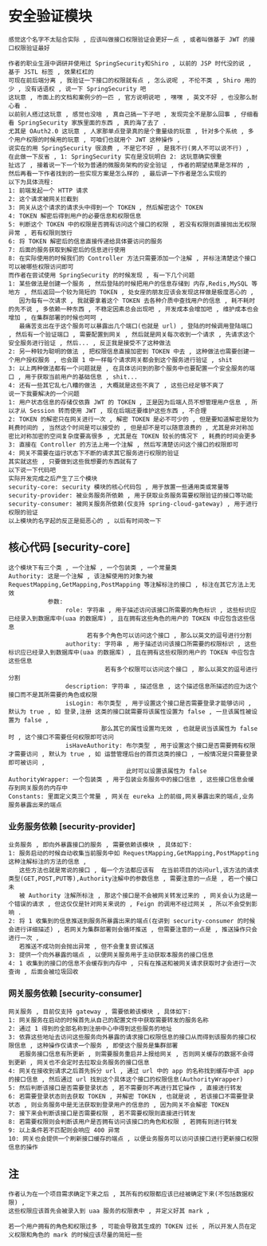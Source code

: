 # 安全验证模块

    感觉这个名字不太贴合实际 , 应该叫做接口权限验证会更好一点 , 或者叫做基于 JWT 的接口权限验证最好
    
    作者的职业生涯中调研并使用过 SpringSecurity和Shiro , 以前的 JSP 时代没的说 , 基于 JSTL 标签 , 效果杠杠的
    可现在前后端分离 , 我验证一下接口的权限就有点 , 怎么说呢 , 不伦不类 , Shiro 用的少 , 没有话语权 , 说一下 SpringSecurity 吧
    这玩意 , 市面上的文档和案例少的一匹 , 官方说明说吧 , 嘿嘿 , 英文不好 , 也没那么耐心看 .
    以前别人搭过这玩意 , 感觉也没啥 , 真自己搞一下子吧 , 发现完全不是那么回事 , 仔细看看 SpringSecurity 家族里面的东西 , 真的海了去了 .
    尤其是 OAuth2.0 这玩意 , 人家那单点登录真的是个重量级的玩意 , 针对多个系统 , 多个用户权限的时候用的玩意 , 可咱们也就用个 JWT 这种操作 , 
    说实在的用 SpringSecurity 很浪费 , 不是它不好 , 是我不行(男人不可以说不行) , 
    在此做一下反省 , 1: SpringSecurity 实在是没玩明白 2: 这玩意确实很重
    扯远了 , 接着说一下一个较为普通的微服务架构的安全验证 , 作者的期望结果是怎样的 , 然后再看一下作者找到的一些实现方案是怎么样的 , 最后讲一下作者是怎么实现的 
    以下为具体流程: 
    1: 前端发起一个 HTTP 请求
    2: 这个请求被网关拦截到
    3: 网关从这个请求的请求头中得到一个 TOKEN , 然后解密这个 TOKEN 
    4: TOKEN 解密后得到用户的必要信息和权限信息
    5: 判断这个 TOKEN 中的权限是否拥有访问这个接口的权限 , 若没有权限则直接抛出无权限异常 , 若有权限则放行
    6: 将 TOKEN 解密后的信息直接传递给具体要访问的服务 
    7: 后面的服务获取到解密后的信息进行使用
    8: 在实际使用的时候我们的 Controller 方法只需要添加一个注解 , 并标注清楚这个接口可以被哪些权限访问即可 
    而作者在尝试使用 SpringSecurity 的时候发现 , 有一下几个问题
    1: 某些做法是创建一个服务 , 然后登陆的时候把用户的信息存储到 内存,Redis,MySQL 等地方 , 然后返回一个较为简短的 TOKEN , 处女座的朋友应该会发现这样做是极度恶心的 , 
       因为每有一次请求 , 我就要拿着这个 TOKEN 去各种介质中查找用户的信息 , 耗不耗时的先不说 , 多依赖一种东西 , 不稳定因素总会出现吧 , 开发成本会增加吧 , 维护成本也会增加 , 在集群部署的时候也呵呵 ,
       最痛苦支出在于这个服务可以暴露出几个端口(也就是 url) , 登陆的时候调用登陆端口 , 然后有一个验证端口 , 需要配置到网关 , 然后就是网关每次收到一个请求 , 先请求这个安全服务进行验证 , 然后... , 反正我是接受不了这种做法
    2: 另一种较为聪明的做法 , 把权限信息直接加密到 TOKEN 中去 , 这种做法也需要创建一个用户授权服务 , 也会跟 1 中一样每个请求网关都会到这个服务进行验证 , shit
    3: 以上两种做法都有一个问题就是 , 在具体访问到的那个服务中也要配置一个安全服务的端口 , 用于获取当前用户的基础信息 , shit...
    4: 还有一些其它乱七八糟的做法 , 大概就是这些不爽了 , 这些已经足够不爽了
    说一下我要解决的一个问题
    1: 用户状态信息的存储仅依靠 JWT 的 TOKEN , 正是因为后端人员不想管理用户信息 , 所以才从 Session 转而使用 JWT , 现在后端还要维护这些东西 , 不合理
    2: TOKEN 的解密只在网关进行一次 , 解密 TOKEN 是必不可少的 , 但是要知道解密是较为耗费时间的 , 当然这个时间是可以接受的 , 但是却不是可以随意浪费的 , 尤其是非对称加密比对称加密的空间复杂度要高很多 , 尤其是在 TOKEN 较长的情况下 , 耗费的时间会更多
    3: 直接在 Controller 的方法上用一个注解 , 然后写清楚访问这个接口的权限即可
    4: 网关不需要在运行状态下不断的请求其它服务进行权限的验证
    其实就这些 , 只要做到这些我想要的东西就有了
    以下说一下代码吧
    实际开发完成之后产生了三个模块
    security-core: security 模块的核心代码包 , 用于放置一些通用类或常量等
    security-provider: 被业务服务所依赖 , 用于获取业务服务需要权限验证的接口等功能
    security-consumer: 被网关服务所依赖(仅支持 spring-cloud-gateway) , 用于进行权限的验证
    以上模块的名字起的反正是挺恶心的 , 以后有时间改一下 
    
## 核心代码 [security-core]

    这个模块下有三个类 , 一个注解 , 一个包装类 , 一个常量类
    Authority: 这是一个注解 , 该注解使用的对象为被 RequestMapping,GetMapping,PostMapping 等注解标注的接口 , 标注在其它方法上无效
               参数: 
                    role: 字符串 , 用于描述访问该接口所需要的角色标识 , 这些标识应已经录入到数据库中(uaa 的数据库) , 且在拥有这些角色的用户的 TOKEN 中应包含这些信息
                          若有多个角色可以访问这个接口 , 那么以英文的逗号进行分割
                    authority: 字符串 , 用于描述访问该接口所需要的权限标识 , 这些标识应已经录入到数据库中(uaa 的数据库) , 且在拥有这些权限的用户的 TOKEN 中应包含这些信息
                               若有多个权限可以访问这个接口 , 那么以英文的逗号进行分割
                    description: 字符串 , 描述信息 , 这个描述信息所描述的应为这个接口而不是其所需要的角色或权限
                    isLogin: 布尔类型 , 用于设置这个接口是否需要登录才能够访问 , 默认为 true , 如 登录,注册 这类的接口就需要将该属性设置为 false , 一旦该属性被设置为 false , 
                              那么其它的属性设置均无效 , 也就是说当该属性为 false 时 , 这个接口不需要任何权限即可访问
                    isHaveAuthority: 布尔类型 , 用于设置这个接口是否需要拥有权限才需要访问 , 默认为 true , 如 运营管理后台的首页这类的接口 , 一般情况是只需要登录即可被访问 , 
                                     此时可以设置该属性为 false
    AuthorityWrapper: 一个包装类 , 用于包装业务服务中的接口信息 , 这些接口信息会缓存到网关服务的内存中 
    Constants: 里面定义类三个常量 , 网关在 eureka 上的前缀,网关暴露出来的端点,业务服务暴露出来的端点
    
### 业务服务依赖 [security-provider]

    业务服务 , 即向外暴露接口的服务 , 需要依赖该模块 , 具体如下: 
    1: 服务启动的时候自动收集当前服务中如 RequestMapping,GetMapping,PostMappting 这种注解标注的方法的信息 , 
       这些方法也就是常说的接口 , 每一个方法都应该有  在当前项目的访问url,该方法的请求类型(GET,POST,PUT等),Authority注解中的参数信息 , 需要注意的一点是 , 若一个接口未
       被 Authority 注解所标注 , 那这个接口是不会被网关转发过来的 , 网关会认为这是一个错误的请求 , 但这仅仅是针对网关来说的 , Feign 的调用不经过网关 , 所以不会受到影响 .
    2: 将 1 收集到的信息推送到服务所暴露出来的端点(在讲到 security-consumer 的时候会进行详细描述) , 若网关为集群部署则会循环推送 , 但需要注意的一点是 , 推送操作只会进行一次 , 
       若推送不成功则会抛出异常 , 但不会重复尝试推送
    3: 提供一个向外暴露的端点 , 以便网关服务用于主动获取本服务的接口信息
    4: 1 收集到的接口的信息不会缓存到内存中 , 只有在推送和被网关请求获取时才会进行一次查询 , 后面会被垃圾回收
    
### 网关服务依赖 [security-consumer]

    网关服务 , 目前仅支持 gateway , 需要依赖该模块 , 具体如下: 
    1: 网关服务在启动的时候首先从自己的配置文件中获取需要转发的服务名称
    2: 通过 1 得到的全部名称到注册中心中得到这些服务的地址
    3: 依靠这些地址去访问这些服务向外暴露的请求接口权限信息的接口从而得到该服务的接口权限信息 , 这种操作仅请求一个服务 , 即使这个服务是集群部署
       若服务接口信息有所更新 , 则需要服务重启并上报给网关 , 否则网关缓存的数据不会得到更新 , 网关也不会定时去拉取业务服务的接口信息
    4: 网关在接收到请求之后首先拆分 url , 通过 url 中的 app 的名称找到缓存中该 app 的接口信息 , 然后通过 url 找到这个具体这个接口的权限信息(AuthorityWrapper)
    5: 然后判断该接口是否需要登录状态 , 若不需要则不再进行其它操作 , 直接进行转发
    6: 若需要登录状态则去获取 TOKEN , 并解密 TOKEN , 也就是说 , 若该接口不需要登录状态 , 则业务服务中是无法获取到登录用户的信息的 , 因为网关不会解密 TOKEN
    7: 接下来会判断该接口是否需要权限 , 若不需要权限则直接进行转发
    8: 若需要权限则会判断该用户是否拥有访问该接口的角色和权限 , 若拥有则进行转发 
    9: 以上条件若不匹配则会响应 400 异常
    10: 网关也会提供一个刷新接口缓存的端点 , 以便业务服务可以访问该接口进行更新接口权限信息的操作
    
## 注

    作者认为在一个项目需求确定下来之后 , 其所有的权限都应该已经被确定下来(不包括数据权限) ,
    这些权限应该首先会被录入到 uaa 服务的权限表中 , 并定义好其 mark ,
    
    若一个用户拥有的角色和权限过多 , 可能会导致其生成的 TOKEN 过长 , 所以开发人员在定义权限和角色的 mark 的时候应该尽量的简短一些

    
    
    
    
    
    
    
    
    
    
    
    
    
    
    
    
    
    
    
    
    
    
    